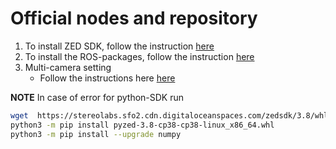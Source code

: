 # Official nodes and repository
1. To install ZED SDK, follow the instruction [here](https://www.stereolabs.com/docs/v3/installation/linux/)
2. To install the ROS-packages, follow the instruction [here](https://www.stereolabs.com/docs/v3/ros/)
3. Multi-camera setting
    * Follow the instructions here [here](https://www.stereolabs.com/docs/video/multi-camera/)

**NOTE**
In case of error for python-SDK run
```bash
wget  https://stereolabs.sfo2.cdn.digitaloceanspaces.com/zedsdk/3.8/whl/linux_x86_64/pyzed-3.8-cp38-cp38-linux_x86_64
python3 -m pip install pyzed-3.8-cp38-cp38-linux_x86_64.whl
python3 -m pip install --upgrade numpy
```
